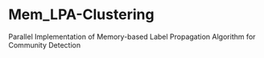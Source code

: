 # Mem_LPA-Clustering
Parallel Implementation of Memory-based Label Propagation Algorithm for Community Detection

